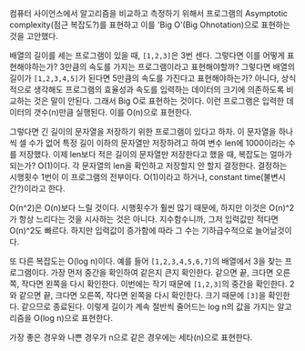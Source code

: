 컴퓨터 사이언스에서 알고리즘을 비교하고 측정하기 위해서 프로그램의 Asymptotic complexity(점근 복잡도?)를 표현하고 이를 'Big O'(Big Ohnotation)으로 표현하는 것을 고안했다.

배열의 길이를 세는 프로그램이 있을 때, `[1,2,3]`은 3번 센다. 그렇다면 이를 어떻게 표현해야하는가?
3만큼의 속도를 가지는 프로그램이라고 표현해야할까? 그렇다면 배열의 길이가 `[1,2,3,4,5]`가 된다면 5만큼의 속도를 가진다고 표현해야하는가?
아니다, 상식적으로 생각해도 프로그램의 효율성과 속도를 입력하는 데이터의 크기에 의존하도록 비교하는 것은 말이 안된다. 그래서 Big O로 표현하는 것이다. 이런 프로그램은 입력한 데이터의 갯수(n)만큼 실행된다. 이를 O(n)으로 표현한다.

그렇다면 긴 길이의 문자열을 저장하기 위한 프로그램이 있다고 하자. 이 문자열을 하나씩 셀 수가 없어 특정 길이 이하의 문자열만 저장하려고 하여 변수 len에 1000이라는 수를 저장했다. 이제 len보다 적은 길이의 문자열만 저장한다고 했을 때, 복잡도는 얼마가 되는가? O(1)이다. 각 문자열의 len을 확인하고 저장할지 안 할지 결정한다. 결정하는 시행횟수 1번이 이 프로그램의 전부이다. O(1)이라고 하거나, constant time(불변시간?)이라고 한다.

O(n^2)은 O(n)보다 느릴 것이다. 시행횟수가 훨씬 많기 때문에, 하지만 이것은 O(n)^2가 항상 느리다는 것을 시사하는 것은 아니다. 지수함수니까, 그저 입력값만 적다면 O(n)^2도 빠르다. 하지만 입력값이 증가함에 따라 그 수는 기하급수적으로 늘어날것이다.

또 다른 복잡도는 O(log n)이다. 예를 들어 `[1,2,3,4,5,6,7]`의 배열에서 3을 찾는 프로그램이다. 가장 먼저 중간을 확인하여 같은지 큰지 확인한다. 같으면 끝, 크다면 오른쪽, 작다면 왼쪽을 다시 확인한다. 이번에는 작기 때문에 `[1,2,3]`의 중간을 확인한다. 2와 같으면 끝, 크다면 오른쪽, 작다면 왼쪽을 다시 확인한다. 크기 때문에 `[3]`을 확인한다. 같으므로 종료된다. 이렇게 길이가 계속 절반씩 줄어드는 log n의 값을 가지는 알고리즘을 O(log n)으로 표현한다.

가장 좋은 경우와 나쁜 경우가 n으로 같은 경우에는 세타(n)으로 표현한다.
